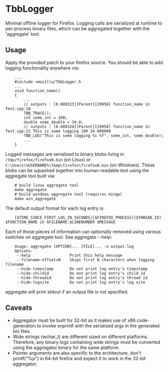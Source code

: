# TbbLogger

Minimal offline logger for Firefox.  Logging calls are serialized at runtime to per-process binary files, which can be aggregated together with the 'aggregate' tool.

## Usage

Apply the provided patch to your firefox source.  You should be able to add logging functionality anywhere via:

```
    ...
    #include <mozilla/TbbLogger.h
    ...
    void function_name()
    {
        ...
        // outputs : [0.000323][Parent][29958] function_name in Test.cpp:18 
        TBB_TRACE();
        int some_int = 100;
        double some_double = 34.0;
        // outputs : [0.000324][Parent][29958] function_name in Test.cpp:22 This is some logging 100 34.000000
        TBB_LOG("This is some logging %i %f", some_int, some_double);  
        ...
    }
```

Logged messages are serialized to binary blobs living in `/tmp/firefox/firefoxN.bin` (on Linux) or `C:\Users\%USERNAME%\Temp\firefox\firefoxN.bin` (on Windows).  These blobs can be squashed together into human-readable text using the aggregate tool built via:

```
    # build linux aggregate tool
    make aggregate
    # build windows aggregate tool (requires mingw)
    make win_aggregate
```

The default output format for each log entry is:

```
    [$TIME_SINCE_FIRST_LOG_IN_SECONDS][$FIREFOX_PROCESS][$THREAD_ID] $FUNCTION_NAME in $FILENAME:$LINENUMBER $MESSAGE
```

Each of those pieces of information can optionally removed using various switches on aggregate tool.   See aggregate --help:

```
    Usage: aggregate [OPTION]... [FILE]... -o output.log
    Options:
     --help                 Print this help message
     --filename-offset=N    Skips first N characters when logging filename
     --hide-timestamp       Do not print log entry's timestamp
     --hide-childid         Do not print log entry's child id
     --hide-threadid        Do not print log entry's thread id
     --hide-logsite         Do not print log entry's log site
```

aggregate will print stdout if an output file is not specified.

## Caveats

- Aggregator must be built for 32-bit as it makes use of x86 code-generation to invoke snprintf with the serialized args in the generated bin files.
- Wide strings (wchar_t) are different sized on different platforms.  Therefore, any binary logs containing wide strings must be converted using the aggregator binary for the same platform.
- Pointer arguments are also specific to the architecture, don't printf("%p") in 64-bit firefox and expect it to work in the 32-bit aggregator.